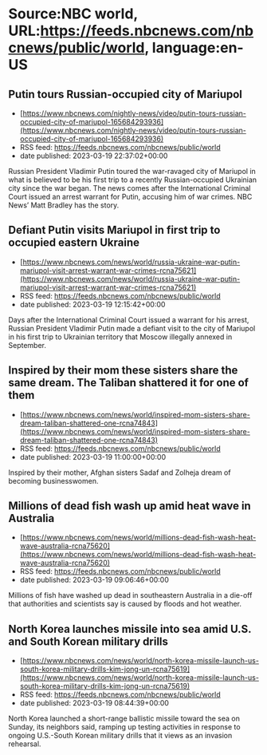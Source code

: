 # Source:NBC world, URL:https://feeds.nbcnews.com/nbcnews/public/world, language:en-US

## Putin tours Russian-occupied city of Mariupol
 - [https://www.nbcnews.com/nightly-news/video/putin-tours-russian-occupied-city-of-mariupol-165684293936](https://www.nbcnews.com/nightly-news/video/putin-tours-russian-occupied-city-of-mariupol-165684293936)
 - RSS feed: https://feeds.nbcnews.com/nbcnews/public/world
 - date published: 2023-03-19 22:37:02+00:00

Russian President Vladimir Putin toured the war-ravaged city of Mariupol in what is believed to be his first trip to a recently Russian-occupied Ukrainian city since the war began. The news comes after the International Criminal Court issued an arrest warrant for Putin, accusing him of war crimes. NBC News’ Matt Bradley has the story.

## Defiant Putin visits Mariupol in first trip to occupied eastern Ukraine
 - [https://www.nbcnews.com/news/world/russia-ukraine-war-putin-mariupol-visit-arrest-warrant-war-crimes-rcna75621](https://www.nbcnews.com/news/world/russia-ukraine-war-putin-mariupol-visit-arrest-warrant-war-crimes-rcna75621)
 - RSS feed: https://feeds.nbcnews.com/nbcnews/public/world
 - date published: 2023-03-19 12:15:42+00:00

Days after the International Criminal Court issued a warrant for his arrest, Russian President Vladimir Putin made a defiant visit to the city of Mariupol in his first trip to Ukrainian territory that Moscow illegally annexed in September.

## Inspired by their mom these sisters share the same dream. The Taliban shattered it for one of them
 - [https://www.nbcnews.com/news/world/inspired-mom-sisters-share-dream-taliban-shattered-one-rcna74843](https://www.nbcnews.com/news/world/inspired-mom-sisters-share-dream-taliban-shattered-one-rcna74843)
 - RSS feed: https://feeds.nbcnews.com/nbcnews/public/world
 - date published: 2023-03-19 11:00:00+00:00

Inspired by their mother, Afghan sisters Sadaf and Zolheja dream of becoming businesswomen.

## Millions of dead fish wash up amid heat wave in Australia
 - [https://www.nbcnews.com/news/world/millions-dead-fish-wash-heat-wave-australia-rcna75620](https://www.nbcnews.com/news/world/millions-dead-fish-wash-heat-wave-australia-rcna75620)
 - RSS feed: https://feeds.nbcnews.com/nbcnews/public/world
 - date published: 2023-03-19 09:06:46+00:00

Millions of fish have washed up dead in southeastern Australia in a die-off that authorities and scientists say is caused by floods and hot weather.

## North Korea launches missile into sea amid U.S. and South Korean military drills
 - [https://www.nbcnews.com/news/world/north-korea-missile-launch-us-south-korea-military-drills-kim-jong-un-rcna75619](https://www.nbcnews.com/news/world/north-korea-missile-launch-us-south-korea-military-drills-kim-jong-un-rcna75619)
 - RSS feed: https://feeds.nbcnews.com/nbcnews/public/world
 - date published: 2023-03-19 08:44:39+00:00

North Korea launched a short-range ballistic missile toward the sea on Sunday, its neighbors said, ramping up testing activities in response to ongoing U.S.-South Korean military drills that it views as an invasion rehearsal.

